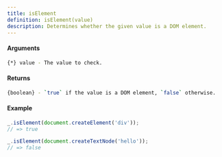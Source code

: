 ```yaml
---
title: isElement
definition: isElement(value)
description: Determines whether the given value is a DOM element.
---
```



#### Arguments


```bash
{*} value - The value to check.
```


#### Returns


```bash
{boolean} - `true` if the value is a DOM element, `false` otherwise.
```


#### Example


```ts
_.isElement(document.createElement('div'));
// => true

_.isElement(document.createTextNode('hello'));
// => false
```